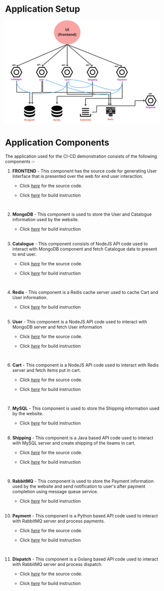 # Application Setup

![Alt text](App-components.png)

# Application Components

The application used for the CI-CD demonstration consists of the following components :-

1. **FRONTEND** - This component has the source code for generating User Interface that is presented over the web for end user interaction.

    - Click [_here_](./frontend) for the source code.

    - Click [_here_](../Build/frontend) for build instruction
    
    </br>

2. **MongoDB** - This component is used to store the User and Catalogue information used by the website.
 
    - Click [_here_](../Build) for build instruction

    </br>

3. **Catalogue** - This component consists of NodeJS API code used to interact with MongoDB component and fetch Catalogue data to present to end user.

    - Click [_here_](./catalogue) for the source code.
 
    - Click [_here_](../Build) for build instruction

    </br>

4. **Redis** - This component is a Redis cache server used to cache Cart and User information.

    - Click [_here_](../Build) for build instruction

    </br>

5. **User** - This component is a NodeJS API code used to interact with MongoDB server and fetch User information

    - Click [_here_](./user) for the source code.
 
    - Click [_here_](../Build) for build instruction

    </br>

5. **Cart** - This component is a NodeJS API code used to interact with Redis server and fetch items put in cart.

    - Click [_here_](./cart) for the source code.
 
    - Click [_here_](../Build) for build instruction

    </br>


2. **MySQL** - This component is used to store the Shipping information used by the website.
 
    - Click [_here_](../Build) for build instruction

    </br>

5. **Shipping** - This component is a Java based API code used to interact with MySQL server and create shipping of the iteams in cart.

    - Click [_here_](./shipping) for the source code.
 
    - Click [_here_](../Build) for build instruction

    </br>

2. **RabbitMQ** - This component is used to store the Payment information used by the website and send notification to user's after payment completion using message queue service.
 
    - Click [_here_](../Build) for build instruction

    </br>

5. **Payment** - This component is a Python based API code used to interact with RabbitMQ server and process payments.

    - Click [_here_](./payment) for the source code.
 
    - Click [_here_](../Build) for build instruction

    </br>

5. **Dispatch** - This component is a Golang based API code used to interact with RabbitMQ server and process dispatch.

    - Click [_here_](./dispatch) for the source code.
 
    - Click [_here_](../Build) for build instruction

    </br>